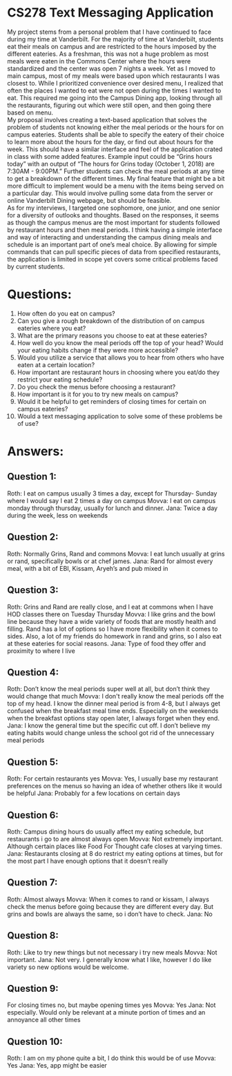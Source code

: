 # CS278 Text Messaging Application

  My project stems from a personal problem that I have continued to face during my time at Vanderbilt. For the majority of time at Vanderbilt, students eat their meals on campus and are restricted to the hours imposed by the different eateries. As a freshman, this was not a huge problem as most meals were eaten in the Commons Center where the hours were standardized and the center was open 7 nights a week. Yet as I moved to main campus, most of my meals were based upon which restaurants I was closest to. While I prioritized convenience over desired menu, I realized that often the places I wanted to eat were not open during the times I wanted to eat. This required me going into the Campus Dining app, looking through all the restaurants, figuring out which were still open, and then going there based on menu. <br />
  My proposal involves creating a text-based application that solves the problem of students not knowing either the meal periods or the hours for on campus eateries. Students shall be able to specify the eatery of their choice to learn more about the hours for the day, or find out about hours for the week. This should have a similar interface and feel of the application crated in class with some added features. Example input could be “Grins hours today” with an output of “The hours for Grins today (October 1, 2018) are 7:30AM - 9:00PM.” Further students can check the meal periods at any time to get a breakdown of the different times. My final feature that might be a bit more difficult to implement would be a menu with the items being served on a particular day. This would involve pulling some data from the server or online Vanderbilt Dining webpage, but should be feasible. <br />
	As for my interviews, I targeted one sophomore, one junior, and one senior for a diversity of outlooks and thoughts. Based on the responses, it seems as though the campus menus are the most important for students followed by restaurant hours and then meal periods. I think having a simple interface and way of interacting and understanding the campus dining meals and schedule is an important part of one’s meal choice. By allowing for simple commands that can pull specific pieces of data from specified restaurants, the application is limited in scope yet covers some critical problems faced by current students.


# Questions:
  1. How often do you eat on campus?
  2. Can you give a rough breakdown of the distribution of on campus eateries where you eat?
  3. What are the primary reasons you choose to eat at these eateries?
  4. How well do you know the meal periods off the top of your head? Would your eating habits change if they were more accessible?
  5. Would you utilize a service that allows you to hear from others who have eaten at a certain location?
  6. How important are restaurant hours in choosing where you eat/do they restrict your eating schedule?
  7. Do you check the menus before choosing a restaurant?
  8. How important is it for you to try new meals on campus?
  9. Would it be helpful to get reminders of closing times for certain on campus eateries?
  10. Would a text messaging application to solve some of these problems be of use?



# Answers:

## Question 1: 
Roth: I eat on campus usually 3 times a day, except for Thursday- Sunday where I would say I eat 2 times a day on campus
Movva: I eat on campus monday through thursday, usually for lunch and dinner. 
Jana: Twice a day during the week, less on weekends

## Question 2:
Roth: Normally Grins, Rand and commons
Movva: I eat lunch usually at grins or rand, specifically bowls or at chef james. 
Jana: Rand for almost every meal, with a bit of EBI, Kissam, Aryeh’s and pub mixed in

## Question 3:
Roth: Grins and Rand are really close, and I eat at commons when I have HOD classes there on Tuesday Thursday
Movva: I like grins and the bowl line because they have a wide variety of foods that are mostly health and filling. Rand has a lot of options so I have more flexibility when it comes to sides. Also, a lot of my friends do homework in rand and grins, so I also eat at these eateries for social reasons.
Jana: Type of food they offer and proximity to where I live

## Question 4:
Roth: Don’t know the meal periods super well at all, but don’t think they would change that much
Movva: I don't really know the meal periods off the top of my head. I know the dinner meal period is from 4-8, but I always get confused when the breakfast meal time ends. Especially on the weekends when the breakfast options stay open later, I always forget when they end. 
Jana: I know the general time but the specific cut off. I don’t believe my eating habits would change unless the school got rid of the unnecessary meal periods

## Question 5:
Roth: For certain restaurants yes
Movva: Yes, I usually base my restaurant preferences on the menus so having an idea of whether others like it would be helpful
Jana: Probably for a few locations on certain days

## Question 6:
Roth: Campus dining hours do usually affect my eating schedule, but restaurants i go to are almost always open
Movva: Not extremely important. Although certain places like Food For Thought cafe closes at varying times. 
Jana: Restaurants closing at 8 do restrict my eating options at times, but for the most part I have enough options that it doesn’t really

## Question 7:
Roth: Almost always
Movva: When it comes to rand or kissam, I always check the menus before going because they are different every day. But grins and bowls are always the same, so i don’t have to check. 
Jana: No

## Question 8:
Roth: Like to try new things but not necessary i try new meals
Movva: Not important. 
Jana: Not very. I generally know what I like, however I do like variety so new options would be welcome.

## Question 9:
For closing times no, but maybe opening times yes
Movva: Yes
Jana: Not especially. Would only be relevant at a minute portion of times and an annoyance all other times

## Question 10:
Roth: I am on my phone quite a bit, I do think this would be of use
Movva: Yes
Jana: Yes, app might be easier




